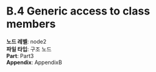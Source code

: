 # B.4 Generic access to class members

**노드 레벨**: node2  
**파일 타입**: 구조 노드  
**Part**: Part3  
**Appendix**: AppendixB  
